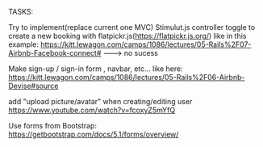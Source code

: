 TASKS:

Try to implement(replace current one MVC) Stimulut.js controller toggle
to create a new booking with flatpickr.js(https://flatpickr.js.org/)
like in this example: https://kitt.lewagon.com/camps/1086/lectures/05-Rails%2F07-Airbnb-Facebook-connect#
---> no sucess



Make sign-up / sign-in form , navbar, etc... like here:
https://kitt.lewagon.com/camps/1086/lectures/05-Rails%2F06-Airbnb-Devise#source

  add "upload picture/avatar" when creating/editing user
  https://www.youtube.com/watch?v=fcoxyZ5mYfQ


Use forms from Bootstrap: https://getbootstrap.com/docs/5.1/forms/overview/
